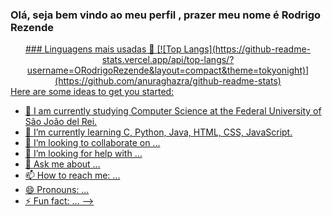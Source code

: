 ### Olá, seja bem vindo ao meu perfil , prazer meu nome é Rodrigo Rezende


<div align="center">
  <a href="https://github.com/etmjr03">
    ### Linguagens mais usadas 🚀
[![Top Langs](https://github-readme-stats.vercel.app/api/top-langs/?username=ORodrigoRezende&layout=compact&theme=tokyonight)](https://github.com/anuraghazra/github-readme-stats)
</div
<!--
**ORodrigoRezende/ORodrigoRezende** is a ✨ _special_ ✨ repository because its `README.md` (this file) appears on your GitHub profile.

Here are some ideas to get you started:

- 🔭 I am currently studying Computer Science at the Federal University of São João del Rei.
- 🌱 I’m currently learning C, Python, Java, HTML, CSS, JavaScript.
- 👯 I’m looking to collaborate on ...
- 🤔 I’m looking for help with ...
- 💬 Ask me about ...
- 📫 How to reach me: ...
- 😄 Pronouns: ...
- ⚡ Fun fact: ...
-->
